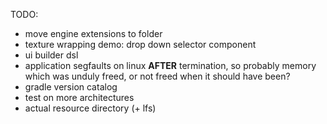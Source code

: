 TODO:

- move engine extensions to folder
- texture wrapping demo: drop down selector component
- ui builder dsl
- application segfaults on linux **AFTER** termination, so probably memory which was unduly freed, or not freed when it
  should have been?
- gradle version catalog
- test on more architectures
- actual resource directory (+ lfs)
